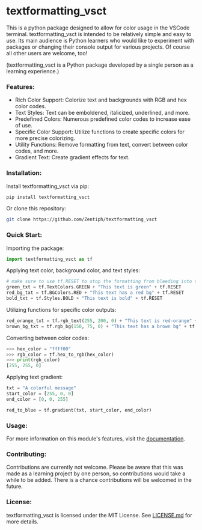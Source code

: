 # textformatting_vsct

This is a python package designed to allow for color usage in the VSCode terminal. textformatting_vsct is intended to be relatively simple and easy to use. Its main audience is Python learners who would like to experiment with packages or changing their console output for various projects. Of course all other users are welcome, too!

(textformatting_vsct is a Python package developed by a single person as a learning experience.)

### Features:
- Rich Color Support: Colorize text and backgrounds with RGB and hex color codes.
- Text Styles: Text can be emboldened, italicized, underlined, and more.
- Predefined Colors: Numerous predefined color codes to increase ease of use.
- Specific Color Support: Utilize functions to create specific colors for more precise colorizing.
- Utility Functions: Remove formatting from text, convert between color codes, and more.
- Gradient Text: Create gradient effects for text.

### Installation:
Install textformatting_vsct via pip:
  ```bash
  pip install textformatting_vsct
  ```

Or clone this repository:
  ```bash
  git clone https://github.com/Zentiph/textformatting_vsct
  ```

### Quick Start:
Importing the package:
  ```python
  import textformatting_vsct as tf
  ```

Applying text color, background color, and text styles:
  ```python
  # make sure to use tf.RESET to stop the formatting from bleeding into the next lines
  green_txt = tf.TextColors.GREEN + "This text is green" + tf.RESET
  red_bg_txt = tf.BGColors.RED + "This text has a red bg" + tf.RESET
  bold_txt = tf.Styles.BOLD + "This text is bold" + tf.RESET
  ```

Utilizing functions for specific color outputs:
  ```python
  red_orange_txt = tf.rgb_text(255, 200, 0) + "This text is red-orange" + tf.RESET
  brown_bg_txt = tf.rgb_bg(150, 75, 0) + "This text has a brown bg" + tf.RESET
  ```

Converting between color codes:
  ```python
  >>> hex_color = "ffff00"
  >>> rgb_color = tf.hex_to_rgb(hex_color)
  >>> print(rgb_color)
  [255, 255, 0]
  ```

Applying text gradient:
  ```python
  txt = "A colorful message"
  start_color = [255, 0, 0]
  end_color = [0, 0, 255]
  
  red_to_blue = tf.gradient(txt, start_color, end_color)
  ```

### Usage:
For more information on this module's features, visit the [documentation](TODO:).

### Contributing:
Contributions are currently not welcome. Please be aware that this was made as a learning project by one person, so contributions would take a while to be added. There is a chance contributions will be welcomed in the future.

### License:
textformatting_vsct is licensed under the MIT License. See [LICENSE.md](LICENSE.md) for more details.